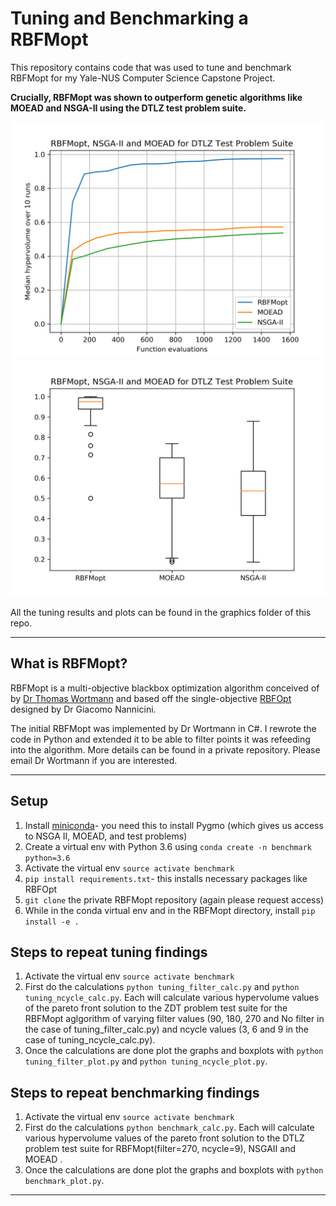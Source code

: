 # Tuning and Benchmarking a RBFMopt

This repository contains code that was used to tune and benchmark RBFMopt for my Yale-NUS Computer Science Capstone Project.

**Crucially, RBFMopt was shown to outperform genetic algorithms like MOEAD and NSGA-II using the DTLZ test problem suite.**

![graph 1](/graphics/benchmark_graph_median.png)
![boxplot 1](/graphics/benchmark_boxplot_median.png)

All the tuning results and plots can be found in the graphics folder of this repo.

----
## What is RBFMopt?
RBFMopt is a multi-objective blackbox optimization algorithm conceived of by [Dr Thomas Wortmann](https://www.researchgate.net/profile/Thomas_Wortmann) and based off the single-objective [RBFOpt](https://github.com/coin-or/rbfopt) designed by Dr Giacomo Nannicini. 

The initial RBFMopt was implemented by Dr Wortmann in C#. I rewrote the code in Python and extended it to be able to filter points it was refeeding into the algorithm. More details can be found in a private repository. Please email Dr Wortmann if you are interested.

----
## Setup
1. Install [miniconda](https://docs.conda.io/en/latest/miniconda.html)- you need this to install Pygmo (which gives us access to NSGA II, MOEAD, and test problems)
2. Create a virtual env with Python 3.6 using `conda create -n benchmark python=3.6`
3. Activate the virtual env `source activate benchmark`
4. `pip install requirements.txt`- this installs necessary packages like RBFOpt
5. `git clone` the private RBFMopt repository (again please request access)
6. While in the conda virtual env and in the RBFMopt directory, install `pip install -e .`

## Steps to repeat tuning findings
1. Activate the virtual env `source activate benchmark`
2. First do the calculations `python tuning_filter_calc.py` and `python tuning_ncycle_calc.py`. Each will calculate various hypervolume values of the pareto front solution to the ZDT problem test suite for the RBFMopt aglgorithm of varying filter values (90, 180, 270 and No filter in the case of tuning_filter_calc.py) and ncycle values (3, 6 and 9 in the case of tuning_ncycle_calc.py).
3. Once the calculations are done plot the graphs and boxplots with `python tuning_filter_plot.py` and `python tuning_ncycle_plot.py`.

## Steps to repeat benchmarking findings
1. Activate the virtual env `source activate benchmark`
2. First do the calculations `python benchmark_calc.py`. Each will calculate various hypervolume values of the pareto front solution to the DTLZ problem test suite for RBFMopt(filter=270, ncycle=9), NSGAII and MOEAD .
3. Once the calculations are done plot the graphs and boxplots with `python benchmark_plot.py`.

----
## 